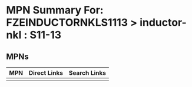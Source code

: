 



# MPN Summary For: FZEINDUCTORNKLS1113 > inductor-nkl : S11-13

## MPNs
  

|MPN|Direct Links|Search Links|
| :--- | :--- | :--- |
||||
